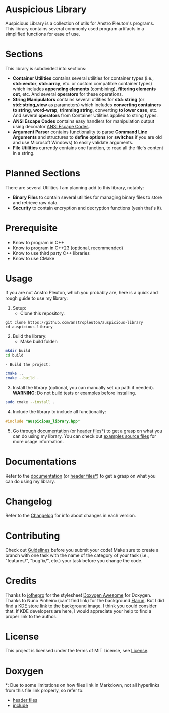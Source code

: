 # Auspicious Library
Auspicious Library is a collection of utils for Anstro Pleuton's programs. This library contains several commonly used program artifacts in a simplified functions for ease of use.

# Sections
This library is subdivided into sections:
- **Container Utilities** contains several utilities for container types (i.e., **std::vector**, **std::array**, etc. or custom compatible container types) which includes **appending elements** (combining), **filtering elements out**, etc. And several **operators** for these operations.
- **String Manipulators** contains several utilities for **std::string** (or **std::string_view** as parameters) which includes **converting containers to string**, **word-wrap**, **trimming string**, converting **to lower case**, etc. And several **operators** from Container Utilities applied to string types.
- **ANSI Escape Codes** contains easy handlers for manipulation output using decorator [ANSI Escape Codes](https://en.wikipedia.org/wiki/ANSI_escape_code).
- **Argument Parser** contains functionality to parse **Command Line Arguments** and structures to **define options** (or **switches** if you are old and use Microsoft Windows) to easily validate arguments.
- **File Utilities** currently contains one function, to read all the file's content in a string.

# Planned Sections
There are several Utilities I am planning add to this library, notably:
- **Binary Files** to contain several utilities for managing binary files to store and retrieve raw data.
- **Security** to contain encryption and decryption functions (yeah that's it).

# Prerequisite
- Know to program in C++
- Know to program in C++23 (optional, recommended)
- Know to use third party C++ libraries
- Know to use CMake

# Usage
If you are not Anstro Pleuton, which you probably are, here is a quick and rough guide to use my library:

 1. Setup:
    - Clone this repository.
```
git clone https://github.com/anstropleuton/auspicious-library
cd auspicious-library
```
 2. Build the library:
    - Make build folder:
```bash
mkdir build
cd build
```
    - Build the project:
```bash
cmake ..
cmake --build .
```
 3. Install the library (optional, you can manually set up path if needed).
    **WARNING**: Do not build tests or examples before installing.
```bash
sudo cmake --install .
```
 4. Include the library to include all functionality:
```cpp
#include "auspicious_library.hpp"
```
 5. Go through [documentation](https://anstropleuton.github.io/auspicious-library) (or [header files](include/auspicious_library.hpp)[*](#Doxygen)) to get a grasp on what you can do using my library. You can check out [examples source files](examples/) for more usage information.

# Documentations
Refer to the [documentation](https://anstropleuton.github.io/auspicious-library) (or [header files](include/auspicious_library.hpp)[*](#Doxygen)) to get a grasp on what you can do using my library.

# Changelog
Refer to the [Changelog](Changelog.md) for info about changes in each version.

# Contributing
Check out [Guidelines](Guidelines.md) before you submit your code! Make sure to create a branch with one task with the name of the category of your task (i.e., "features/", "bugfix/", etc.) your task before you change the code.

# Credits
Thanks to [jothepro](https://github.com/jothepro) for the stylesheet [Doxygen Awesome](https://github.com/jothepro/doxygen-awesome-css) for Doxygen.
Thanks to Nuno Pinheiro (can't find link) for the background [Elarun](background.png). But I did find a [KDE store link](https://store.kde.org/p/1162360/) to the background image. I think you could consider that. If KDE developers are here, I would appreciate your help to find a proper link to the author.

# License
This project is licensed under the terms of MIT License, see [License](License.md).

# Doxygen
\*: Due to some limitations on how files link in Markdown, not all hyperlinks from this file link properly, so refer to:
- [header files](https://anstropleuton.github.io/auspicious-library/docs/html/auspicious__library_8hpp_source.html)
- [include](https://anstropleuton.github.io/auspicious-library/docs/html/dir_d44c64559bbebec7f509842c48db8b23.html)
